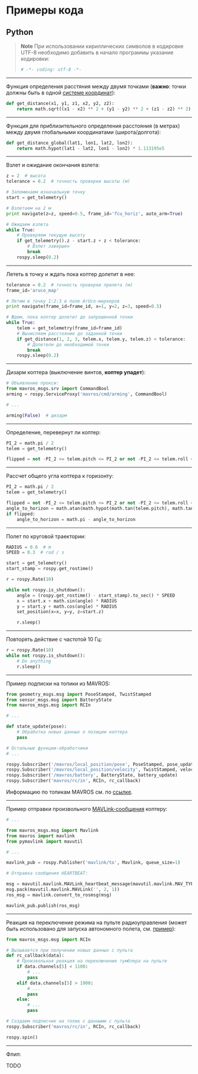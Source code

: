 Примеры кода
===

Python
---

> **Note** При использовании кириллических символов в кодировке UTF-8 необходимо добавить в начало программы указание кодировки:
> ```python
> # -*- coding: utf-8 -*-
> ```

---

Функция определения расстяния между двумя точками (**важно**: точки должны быть в одной [системе координат](frames.md)):

```python
def get_distance(x1, y1, z1, x2, y2, z2):
    return math.sqrt((x1 - x2) ** 2 + (y1 - y2) ** 2 + (z1 - z2) ** 2)
```

---

Функция для приблизительного определения расстояния (в метрах) между двумя глобальными координатами (широта/долгота):

```python
def get_distance_global(lat1, lon1, lat2, lon2):
    return math.hypot(lat1 - lat2, lon1 - lon2) * 1.113195e5
```

---

Взлет и ожидание окончания взлета:

```python
z = 2  # высота
tolerance = 0.2  # точность проверки высоты (м)

# Запоминаем изначальную точку
start = get_telemetry()

# Взлетаем на 2 м
print navigate(z=z, speed=0.5, frame_id='fcu_horiz', auto_arm=True)

# Ожидаем взлета
while True:
    # Проверяем текущую высоту
    if get_telemetry().z - start.z + z < tolerance:
        # Взлет завершен
        break
    rospy.sleep(0.2)
```

---

Лететь в точку и ждать пока коптер долетит в нее:

```python
tolerance = 0.2  # точность проверки прилета (м)
frame_id='aruco_map'

# Летим в точку 1:2:3 в поле ArUco-маркеров
print navigate(frame_id=frame_id, x=1, y=2, z=3, speed=0.5)

# Ждем, пока коптер долетит до запрошенной точки
while True:
    telem = get_telemetry(frame_id=frame_id)
    # Вычисляем расстояние до заданной точки
    if get_distance(1, 2, 3, telem.x, telem.y, telem.z) < tolerance:
        # Долетели до необходимой точки
        break
    rospy.sleep(0.2)
```

---

Дизарм коптера (выключение винтов, **коптер упадет**):

```python
# Объявление прокси:
from mavros_msgs.srv import CommandBool
arming = rospy.ServiceProxy('mavros/cmd/arming', CommandBool)

# ...

arming(False)  # дизарм
```

---

Определение, перевернут ли коптер:

```python
PI_2 = math.pi / 2
telem = get_telemetry()

flipped = not -PI_2 <= telem.pitch <= PI_2 or not -PI_2 <= telem.roll <= PI_2
```

---

Рассчет общего угла коптера к горизонту:

```python
PI_2 = math.pi / 2
telem = get_telemetry()

flipped = not -PI_2 <= telem.pitch <= PI_2 or not -PI_2 <= telem.roll <= PI_2
angle_to_horizon = math.atan(math.hypot(math.tan(telem.pitch), math.tan(telem.roll)))
if flipped:
    angle_to_horizon = math.pi - angle_to_horizon
```

---

Полет по круговой траектории:

```python
RADIUS = 0.6  # m
SPEED = 0.3  # rad / s

start = get_telemetry()
start_stamp = rospy.get_rostime()

r = rospy.Rate(10)

while not rospy.is_shutdown():
    angle = (rospy.get_rostime() - start_stamp).to_sec() * SPEED
    x = start.x + math.sin(angle) * RADIUS
    y = start.y + math.cos(angle) * RADIUS
    set_position(x=x, y=y, z=start.z)

    r.sleep()
```

---

Повторять действие с частотой 10 Гц:

```python
r = rospy.Rate(10)
while not rospy.is_shutdown():
    # Do anything
    r.sleep()
```

---

Пример подписки на топики из MAVROS:


```python
from geometry_msgs.msg import PoseStamped, TwistStamped
from sensor_msgs.msg import BatteryState
from mavros_msgs.msg import RCIn

# ...

def state_update(pose):
    # Обработка новых данных о позиции коптера
    pass

# Остальные функции-обработчики
# ...

rospy.Subscriber('/mavros/local_position/pose', PoseStamped, pose_update)
rospy.Subscriber('/mavros/local_position/velocity', TwistStamped, velocity_update)
rospy.Subscriber('/mavros/battery', BatteryState, battery_update)
rospy.Subscriber('mavros/rc/in', RCIn, rc_callback)
```

Информацию по топикам MAVROS см. по [ссылке](mavros.md).

---

Пример отправки произвольного [MAVLink-сообщения](mavlink.md) коптеру:

```python
# ...

from mavros_msgs.msg import Mavlink
from mavros import mavlink
from pymavlink import mavutil

# ...

mavlink_pub = rospy.Publisher('mavlink/to', Mavlink, queue_size=1)

# Отправка сообщения HEARTBEAT:

msg = mavutil.mavlink.MAVLink_heartbeat_message(mavutil.mavlink.MAV_TYPE_GCS, 0, 0, 0, 0, 0)
msg.pack(mavutil.mavlink.MAVLink('', 2, 1))
ros_msg = mavlink.convert_to_rosmsg(msg)

mavlink_pub.publish(ros_msg)
```

---

Реакция на переключение режима на пульте радиоуправления (может быть использовано для запуска автономного полета, см. [пример](https://gist.github.com/okalachev/b709f04522d2f9af97e835baedeb806b)):

```python
from mavros_msgs.msg import RCIn

# Вызывается при получении новых данных с пульта
def rc_callback(data):
	# Произвольная реакция на переключение тумблера на пульте
	if data.channels[5] < 1100:
		# ...
		pass
	elif data.channels[5] > 1900:
		# ...
		pass
	else:
		# ...
		pass

# Создаем подписчик на топик с данными с пульта
rospy.Subscriber('mavros/rc/in', RCIn, rc_callback)

rospy.spin()
```

---

Флип:

TODO
